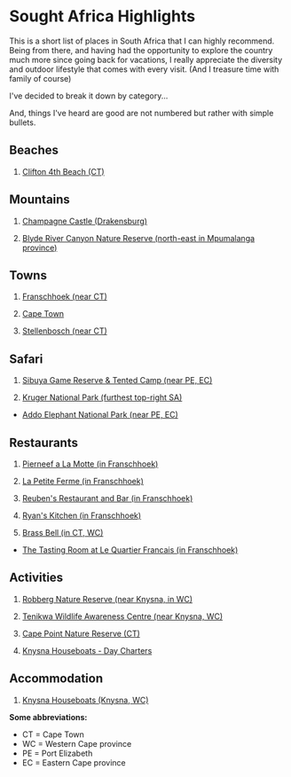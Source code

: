 # Sought Africa Highlights

This is a short list of places in South Africa that I can highly recommend. Being from there, and having had the opportunity to explore the country much more since going back for vacations, I really appreciate the diversity and outdoor lifestyle that comes with every visit. (And I treasure time with family of course)

I've decided to break it down by category...

And, things I've heard are good are not numbered but rather with simple bullets.

## Beaches

1. [Clifton 4th Beach (CT)](https://www.tripadvisor.com/Attraction_Review-g312659-d460515-Reviews-Clifton_Beaches-Cape_Town_Central_Western_Cape.html)

## Mountains

1. [Champagne Castle (Drakensburg)](https://www.tripadvisor.com/Hotel_Review-g662254-d673257-Reviews-Champagne_Castle_Hotel-Winterton_Drakensberg_Region_KwaZulu_Natal.html)

2. [Blyde River Canyon Nature Reserve (north-east in Mpumalanga province)](https://www.tripadvisor.com/Attraction_Review-g312628-d317758-Reviews-Blyde_River_Canyon_Nature_Reserve-Mpumalanga.html)

## Towns

1. [Franschhoek (near CT)](https://www.tripadvisor.com/Tourism-g469391-Franschhoek_Western_Cape-Vacations.html)

2. [Cape Town](https://www.tripadvisor.com/Tourism-g1722390-Cape_Town_Western_Cape-Vacations.html)

3. [Stellenbosch (near CT)](https://www.tripadvisor.com/Tourism-g312673-Stellenbosch_Western_Cape-Vacations.html)

## Safari

1. [Sibuya Game Reserve & Tented Camp (near PE, EC)](https://www.tripadvisor.com/Hotel_Review-g1425794-d626447-Reviews-Sibuya_Game_Reserve_Tented_Camp-Kenton_on_Sea_Greater_Addo_Eastern_Cape.html)

2. [Kruger National Park (furthest top-right SA)](https://www.tripadvisor.com/Tourism-g312618-Kruger_National_Park-Vacations.html)

- [Addo Elephant National Park (near PE, EC)](https://www.tripadvisor.com/Attraction_Review-g469382-d2083318-Reviews-Addo_Elephant_National_Park-Addo_Elephant_National_Park_Greater_Addo_Eastern_Cape.html)

## Restaurants

1. [Pierneef a La Motte (in Franschhoek)](https://www.tripadvisor.com/Restaurant_Review-g469391-d1894607-Reviews-Pierneef_a_La_Motte-Franschhoek_Western_Cape.html)

2. [La Petite Ferme (in Franschhoek)](https://www.tripadvisor.com/Restaurant_Review-g469391-d1367446-Reviews-La_Petite_Ferme-Franschhoek_Western_Cape.html)

3. [Reuben's Restaurant and Bar (in Franschhoek)](https://www.tripadvisor.com/Restaurant_Review-g469391-d11648499-Reviews-Reuben_s_Restaurant_and_Bar-Franschhoek_Western_Cape.html)

4. [Ryan's Kitchen (in Franschhoek)](https://www.tripadvisor.com/Restaurant_Review-g469391-d1881558-Reviews-Ryan_s_Kitchen-Franschhoek_Western_Cape.html)

5. [Brass Bell (in CT, WC)](https://www.tripadvisor.com/Restaurant_Review-g1788356-d2371353-Reviews-Brass_Bell-Kalk_Bay_Western_Cape.html)

- [The Tasting Room at Le Quartier Francais (in Franschhoek)](https://www.tripadvisor.com/Restaurant_Review-g469391-d1134218-Reviews-The_Tasting_Room_at_Le_Quartier_Francais-Franschhoek_Western_Cape.html)

## Activities

1. [Robberg Nature Reserve (near Knysna, in WC)](https://www.tripadvisor.com/Attraction_Review-g312558-d1492184-Reviews-Robberg_Nature_Reserve-Plettenberg_Bay_Western_Cape.html)

2. [Tenikwa Wildlife Awareness Centre (near Knysna, WC)](https://www.tripadvisor.com/Attraction_Review-g1382495-d1025869-Reviews-Tenikwa_Wildlife_Awareness_Centre-The_Crags_Plettenberg_Bay_Western_Cape.html)

3. [Cape Point Nature Reserve (CT)](https://www.tripadvisor.com/Attraction_Review-g312659-d5978740-Reviews-Cape_Point_Nature_Reserve-Cape_Town_Central_Western_Cape.html)

4. [Knysna Houseboats - Day Charters](https://www.tripadvisor.com/Attraction_Review-g312664-d5888820-Reviews-Knysna_Houseboats_Day_Charters-Knysna_Western_Cape.html)

## Accommodation

1. [Knysna Houseboats (Knysna, WC)](https://www.booking.com/hotel/za/knysna-houseboats.nl.html)


**Some abbreviations:**
- CT = Cape Town
- WC = Western Cape province
- PE = Port Elizabeth
- EC = Eastern Cape province
